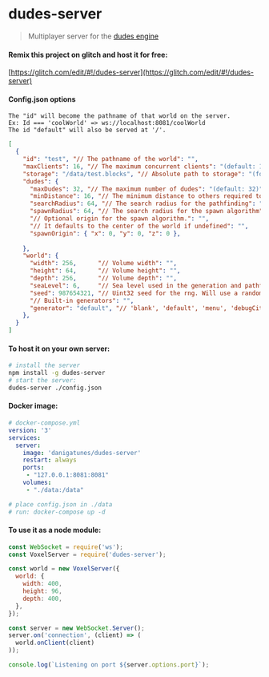 dudes-server
==

> Multiplayer server for the [dudes engine](https://github.com/danielesteban/dudes#readme)

#### Remix this project on glitch and host it for free:

[https://glitch.com/edit/#!/dudes-server](https://glitch.com/edit/#!/dudes-server)

#### Config.json options

```
The "id" will become the pathname of that world on the server.
Ex: Id === 'coolWorld' => ws://localhost:8081/coolWorld
The id "default" will also be served at '/'.
```

```json
[
  {
    "id": "test", "// The pathname of the world": "",
    "maxClients": 16, "// The maximum concurrent clients": "(default: 16)",
    "storage": "/data/test.blocks", "// Absolute path to storage": "(for persistence)",
    "dudes": {
      "maxDudes": 32, "// The maximum number of dudes": "(default: 32)",
      "minDistance": 16, "// The minimum distance to others required to spawn": "(default: 16)",
      "searchRadius": 64, "// The search radius for the pathfinding": "(default: 64)",
      "spawnRadius": 64, "// The search radius for the spawn algorithm": "(default: 64)",
      "// Optional origin for the spawn algorithm.": "",
      "// It defaults to the center of the world if undefined": "",
      "spawnOrigin": { "x": 0, "y": 0, "z": 0 },
      
    },
    "world": {
      "width": 256,      "// Volume width": "",
      "height": 64,      "// Volume height": "",
      "depth": 256,      "// Volume depth": "",
      "seaLevel": 6,     "// Sea level used in the generation and pathfinding": "",
      "seed": 987654321, "// Uint32 seed for the rng. Will use a random one if undefined": "",
      "// Built-in generators": "",
      "generator": "default", "// 'blank', 'default', 'menu', 'debugCity', 'partyBuildings', 'pit'": "",
    },
  }
]
```

#### To host it on your own server:

```bash
# install the server
npm install -g dudes-server
# start the server:
dudes-server ./config.json
```

#### Docker image:

```yaml
# docker-compose.yml
version: '3'
services:
  server:
    image: 'danigatunes/dudes-server'
    restart: always
    ports:
     - "127.0.0.1:8081:8081"
    volumes:
     - "./data:/data"

# place config.json in ./data
# run: docker-compose up -d
```

#### To use it as a node module:

```js
const WebSocket = require('ws');
const VoxelServer = require('dudes-server');

const world = new VoxelServer({
  world: {
    width: 400,
    height: 96,
    depth: 400,
  },
});

const server = new WebSocket.Server();
server.on('connection', (client) => (
  world.onClient(client)
));

console.log(`Listening on port ${server.options.port}`);
```
